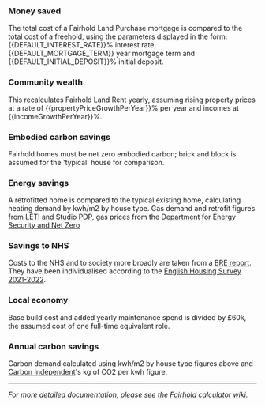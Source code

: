 ### Money saved
The total cost of a Fairhold Land Purchase mortgage is compared to the total cost of a freehold, using the parameters displayed in the form: {{DEFAULT_INTEREST_RATE}}% interest rate, {{DEFAULT_MORTGAGE_TERM}} year mortgage term and {{DEFAULT_INITIAL_DEPOSIT}}% initial deposit. 

### Community wealth
This recalculates Fairhold Land Rent yearly, assuming rising property prices at a rate of {{propertyPriceGrowthPerYear}}% per year and incomes at {{incomeGrowthPerYear}}%.

### Embodied carbon savings
Fairhold homes must be net zero embodied carbon; brick and block is assumed for the 'typical' house for comparison. 

### Energy savings
A retrofitted home is compared to the typical existing home, calculating heating demand by kwh/m2 by house type. Gas demand and retrofit figures from [LETI and Studio PDP](https://studiopdp.com/blog/retrofit-six-key-principles), gas prices from the [Department for Energy Security and Net Zero](https://www.gov.uk/government/statistical-data-sets/annual-domestic-energy-price-statistics#history)

### Savings to NHS
Costs to the NHS and to society more broadly are taken from a [BRE report](https://files.bregroup.com/research/BRE_Report_the_cost_of_poor_housing_2021.pdf). They have been individualised according to the [English Housing Survey 2021-2022](https://www.gov.uk/government/statistics/english-housing-survey-2021-to-2022-housing-quality-and-condition/english-housing-survey-2021-to-2022-housing-quality-and-condition#:~:text=There%20are%203.5%20million%20households,a%20home%20with%20damp%20problems.).

### Local economy
Base build cost and added yearly maintenance spend is divided by £60k, the assumed cost of one full-time equivalent role. 

### Annual carbon savings
Carbon demand calculated using kwh/m2 by house type figures above and [Carbon Independent](https://www.carbonindependent.org/15.html#:~:text=Natural%20gas&text=Older%20gas%20meters%20measure%20gas,kg%20%2F%20kWh%20%5B9%5D%20)'s kg of CO2 per kwh figure.

___

_For more detailed documentation, please see the [Fairhold calculator wiki](https://github.com/theopensystemslab/fairhold-dashboard/wiki)._
